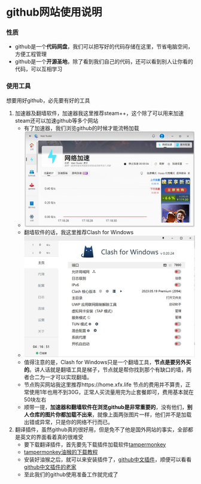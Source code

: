 # github网站使用说明
### 性质

- github是一个**代码网盘**，我们可以把写好的代码存储在这里，节省电脑空间，方便工程管理
- github是一个**开源圣地**，除了看到我们自己的代码，还可以看到别人让你看的代码，可以互相学习

### 使用工具

想要用好github，必先要有好的工具

1. 加速器及翻墙软件，加速器我这里推荐steam++，这个除了可以用来加速steam还可以加速github等多个网站
   - 有了加速器，我们浏览github的时候才能流畅加载
   - ![steam++](./图片/steam++.png)
   - 翻墙软件的话，我这里推荐Clash for Windows
   - ![clash](./图片/clash.png)
   - 值得注意的是，Clash for Windows只是一个翻墙工具，**节点是要另外买的**。讲人话就是翻墙工具是梯子，节点就是帮你找到那个有缺口的墙，两者合二为一才可以实现翻墙。
   - 节点购买网站我这里推荐https://home.xfx.life 节点的费用并不算贵，正常使用1年也用不到30G，正常人买流量用完为止套餐即可，费用基本就在50块左右
   - 顺带一提，**加速器和翻墙软件在浏览github是非常重要的**，没有他们，**别人仓库的图片你都加载不出来**，就像上面两张图片一样，他们并不是加载出错或异常，只是你的网络不行而已。
2. 翻译插件，虽然github真的很好用，但是免不了他是国外网站的事实，全部都是英文的界面看着真的很难受
   - 要下载翻译插件，首先要先下载插件加载软件[tampermonkey](https://www.tampermonkey.net/)
   - [tampermonkey油猴的下载教程](https://www.bilibili.com/video/BV1XV4y1i7CY/?spm_id_from=333.337.search-card.all.click&vd_source=60499a4850284be9bc949c4ca866b892)
   - 安装好油猴之后，就可以来安装插件了，[github中文插件](https://greasyfork.org/zh-CN/scripts/435208-github-%E4%B8%AD%E6%96%87%E5%8C%96%E6%8F%92%E4%BB%B6)，顺便可以看看[github中文插件的老家](https://github.com/maboloshi/github-chinese)
   - 至此我们的github使用准备工作就完成了

